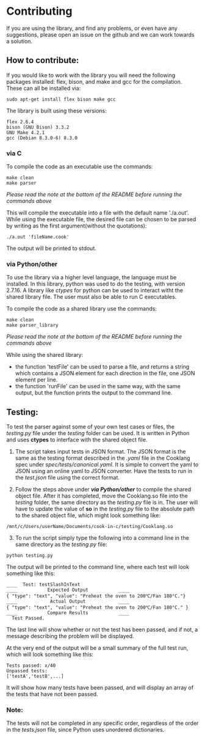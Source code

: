 # Contributing
If you are using the library, and find any problems, or even have any suggestions, please open an issue on the github and we can work towards a solution.

## How to contribute:
If you would like to work with the library you will need the following packages installed: flex, bison, and make and gcc for the compilation. These can all be installed via:
```
sudo apt-get install flex bison make gcc
```

The library is built using these versions:
```
flex 2.6.4
bison (GNU Bison) 3.3.2
GNU Make 4.2.1
gcc (Debian 8.3.0-6) 8.3.0
```




### via C


To compile the code as an executable use the commands:
```
make clean
make parser
```
*Please read the note at the bottom of the README before running the commands above*

This will compile the executable into a file with the default name './a.out'.
While using the executable file, the desired file can be chosen to be parsed by writing as the first argument(without the quotations):

```
./a.out 'fileName.cook'
```
The output will be printed to stdout.


### via Python/other
To use the library via a higher level language, the language must be installed. In this library, python was used to do the testing, with version 2.7.16. A library like *ctypes* for python can be used to interact witht the shared library file. The user must also be able to run C executables.


To compile the code as a shared library use the commands:
```
make clean
make parser_library
```
*Please read the note at the bottom of the README before running the commands above*


While using the shared library:
-  the function 'testFile' can be used to parse a file, and returns a string which contains a JSON element for each direction in the file, one JSON element per line.
- the function 'runFile' can be used in the same way, with the same output, but the function prints the output to the command line.



## Testing:
To test the parser against some of your own test cases or files, the _testing.py_ file under the _testing_ folder can be used. It is written in Python and uses **ctypes** to interface with the shared object file. 

1. The script takes input tests in JSON format. The JSON format is the same as the testing format described in the _.yaml_ file in the Cooklang spec under _spec/tests/canonical.yaml_. It is simple to convert the yaml to JSON using an online yaml to JSON converter. Have the tests to run in the _test.json_ file using the correct format.

2. Follow the steps above under **_via Python/other_** to compile the shared object file. After it has completed, move the Cooklang.so file into the _testing_ folder, the same directory as the _testing.py_ file is in. The user will have to update the value of **so** in the _testing.py_ file to the absolute path to the shared object file, which might look something like:
```
/mnt/c/Users/userName/Documents/cook-in-c/testing/Cooklang.so
```

3. To run the script simply type the following into a command line in the same directory as the _testing.py_ file:
```
python testing.py
```

The output will be printed to the command line, where each test will look something like this:
```
____  Test: testSlashInText
____           Expected Output           ____
{ "type": "text", "value": "Preheat the oven to 200℃/Fan 180°C."}
____            Actual Output            ____
{ "type": "text", "value": "Preheat the oven to 200℃/Fan 180°C." }
____           Compare Results           ____
  Test Passed.
```

The last line will show whether or not the test has been passed, and if not, a message describing the problem will be displayed.

At the very end of the output will be a small summary of the full test run, which will look something like this:
```
Tests passed: x/40
Unpassed tests:
['testA','testB',...]
```
It will show how many tests have been passed, and will display an array of the tests that have not been passed.

### Note:
The tests will not be completed in any specific order, regardless of the order in the _tests.json_ file, since Python uses unordered dictionaries.
